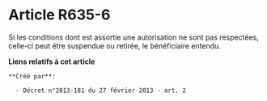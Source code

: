 # Article R635-6

Si les conditions dont est assortie une autorisation ne sont pas respectées, celle-ci peut être suspendue ou retirée, le
bénéficiaire entendu.

**Liens relatifs à cet article**

	**Créé par**:

	  - Décret n°2013-181 du 27 février 2013 - art. 2
